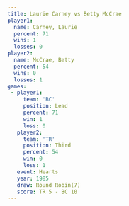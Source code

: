 ```yaml
---
title: Laurie Carney vs Betty McCrae
player1:              
  name: Carney, Laurie
  percent: 71         
  wins: 1             
  losses: 0           
player2:              
  name: McCrae, Betty 
  percent: 54         
  wins: 0             
  losses: 1           
games:
 - player1:        
     team: 'BC'    
     position: Lead
     percent: 71   
     win: 1        
     loss: 0       
   player2:         
     team: 'TR'     
     position: Third
     percent: 54    
     win: 0         
     loss: 1        
   event: Hearts       
   year: 1985          
   draw: Round Robin(7)
   score: TR 5 - BC 10 
---
```

